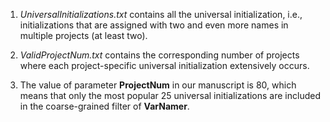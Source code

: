 1. *UniversalInitializations.txt* contains all the universal initialization, i.e., initializations that are assigned with two and even more names in multiple projects (at least two).

2. *ValidProjectNum.txt* contains the corresponding number of projects where each project-specific universal initialization extensively occurs.

3. The value of parameter **ProjectNum** in our manuscript is 80, which means that only the most popular 25 universal initializations are included in the coarse-grained filter of **VarNamer**.  